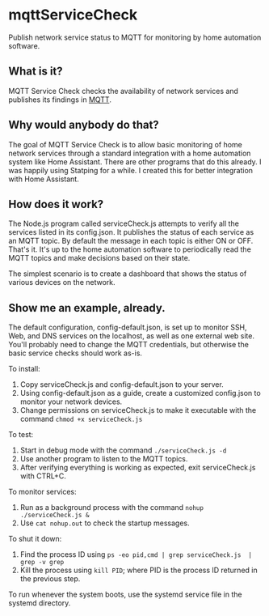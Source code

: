 # mqttServiceCheck
Publish network service status to MQTT for monitoring by home automation software.

## What is it?

MQTT Service Check checks the availability of network services and publishes its findings in [MQTT](https://en.wikipedia.org/wiki/MQTT).

## Why would anybody do that?

The goal of MQTT Service Check is to allow basic monitoring of home network services through a standard integration with a home automation system like Home Assistant. There are other programs that do this already. I was happily using Statping for a while. I created this for better integration with Home Assistant.

## How does it work?

The Node.js program called serviceCheck.js attempts to verify all the services listed in its config.json. It publishes the status of each service as an MQTT topic. By default the message in each topic is either ON or OFF. That's it. It's up to the home automation software to periodically read the MQTT topics and make decisions based on their state.

The simplest scenario is to create a dashboard that shows the status of various devices on the network.

## Show me an example, already.

The default configuration, config-default.json, is set up to monitor SSH, Web, and DNS services on the localhost, as well as one external web site. You'll probably need to change the MQTT credentials, but otherwise the basic service checks should work as-is.

To install:
1. Copy serviceCheck.js and config-default.json to your server.
2. Using config-default.json as a guide, create a customized config.json to monitor your network devices.
3. Change permissions on serviceCheck.js to make it executable with the command `chmod +x serviceCheck.js`

To test:
1. Start in debug mode with the command `./serviceCheck.js -d`
2. Use another program to listen to the MQTT topics.
3. After verifying everything is working as expected, exit serviceCheck.js with CTRL+C.

To monitor services:
1. Run as a background process with the command `nohup ./serviceCheck.js &`
2. Use `cat nohup.out` to check the startup messages.

To shut it down:
1. Find the process ID using `ps -eo pid,cmd | grep serviceCheck.js  | grep -v grep`
2. Kill the process using `kill PID`; where PID is the process ID returned in the previous step.

To run whenever the system boots, use the systemd service file in the systemd directory.

